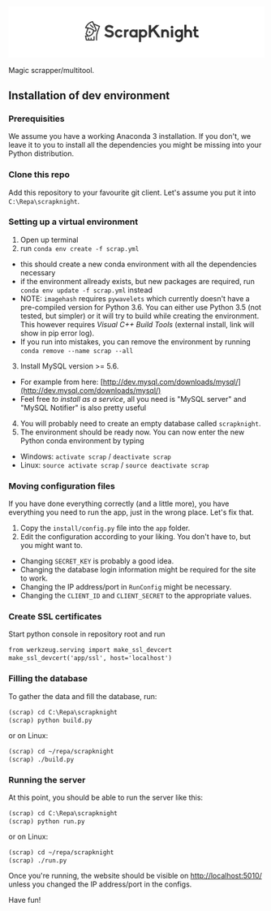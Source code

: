 ![ScrapKnight logo](app/static/img/logo_github.png)

Magic scrapper/multitool.

## Installation of dev environment

### Prerequisities
We assume you have a working Anaconda 3 installation. If you don't, we leave it to you to install all the dependencies you might be missing into your Python distribution.

### Clone this repo
Add this repository to your favourite git client. Let's assume you put it into `C:\Repa\scrapknight`.

### Setting up a virtual environment

1. Open up terminal
2. run `conda env create -f scrap.yml`
 * this should create a new conda environment with all the dependencies necessary
 * if the environment allready exists, but new packages are required, run `conda env update -f scrap.yml` instead
 * NOTE: `imagehash` requires `pywavelets` which currently doesn't have a pre-compiled version for Python 3.6. You can either use Python 3.5 (not tested, but simpler) or it will try to build while creating the environment. This however requires *Visual C++ Build Tools* (external install, link will show in pip error log).
 * If you run into mistakes, you can remove the environment by running `conda remove --name scrap --all`
3. Install MySQL version >= 5.6.
 * For example from here: [http://dev.mysql.com/downloads/mysql/](http://dev.mysql.com/downloads/mysql/)
 * Feel free *to install as a service*, all you need is "MySQL server" and "MySQL Notifier" is also pretty useful
4. You will probably need to create an empty database called `scrapknight`.
5. The environment should be ready now. You can now enter the new Python conda environment by typing
 * Windows: `activate scrap` / `deactivate scrap`
 * Linux: `source activate scrap` / `source deactivate scrap`

### Moving configuration files
If you have done everything correctly (and a little more), you have everything you need to run the app, just in the wrong place. Let's fix that.

1. Copy the `install/config.py` file into the `app` folder.
2. Edit the configuration according to your liking. You don't have to, but you might want to.
 * Changing `SECRET_KEY` is probably a good idea.
 * Changing the database login information might be required for the site to work.
 * Changing the IP address/port in `RunConfig` might be necessary.
 * Changing the `CLIENT_ID` and `CLIENT_SECRET` to the appropriate values.


### Create SSL certificates
Start python console in repository root and run

    from werkzeug.serving import make_ssl_devcert
    make_ssl_devcert('app/ssl', host='localhost')

### Filling the database
To gather the data and fill the database, run:

    (scrap) cd C:\Repa\scrapknight
    (scrap) python build.py

or on Linux:

    (scrap) cd ~/repa/scrapknight
    (scrap) ./build.py


### Running the server
At this point, you should be able to run the server like this:

    (scrap) cd C:\Repa\scrapknight
    (scrap) python run.py

or on Linux:

    (scrap) cd ~/repa/scrapknight
    (scrap) ./run.py

Once you're running, the website should be visible on [http://localhost:5010/](http://localhost:5010/) unless you changed the IP address/port in the configs.

Have fun!
